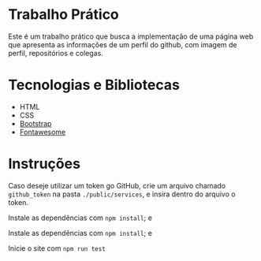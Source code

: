 # Trabalho Prático

Este é um trabalho prático que busca a implementação de uma página web que apresenta as informações de um perfil do github, com imagem de perfil, repositórios e colegas.

# Tecnologias e Bibliotecas

- HTML
- CSS
- [Bootstrap](https://getbootstrap.com)
- [Fontawesome](https://fontawesome.com)

# Instruções

Caso deseje utilizar um token go GitHub, crie um arquivo chamado `github_token`
na pasta `./public/services`, e insira dentro do arquivo o token.

Instale as dependências com `npm install`; e

Instale as dependências com `npm install`; e

Inicie o site com `npm run test`